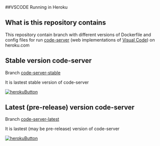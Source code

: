 ##VSCODE Running in Heroku
## What is this repository contains
This repository contain branch with different versions of Dockerfile and config files for run [code-server](https://github.com/cdr/code-server) (web implementations of [Visual Code](https://code.visualstudio.com/)) on heroku.com

## Stable version code-server
Branch [code-server-stable](https://github.com/ivang7/heroku-vscode/tree/code-server-stable)

It is lastest stable version of code-server

[![herokuButton]](https://heroku.com/deploy?template=https://github.com/ivang7/heroku-vscode/tree/code-server-stable)

## Latest (pre-release) version code-server
Branch [code-server-latest](https://github.com/ivang7/heroku-vscode/tree/code-server-latest)

It is lastest (may be pre-release) version of code-server

[![herokuButton]](https://heroku.com/deploy?template=https://github.com/ivang7/heroku-vscode/tree/code-server-latest)


[herokuButton]: https://www.herokucdn.com/deploy/button.svg "Deploy to heroku"
